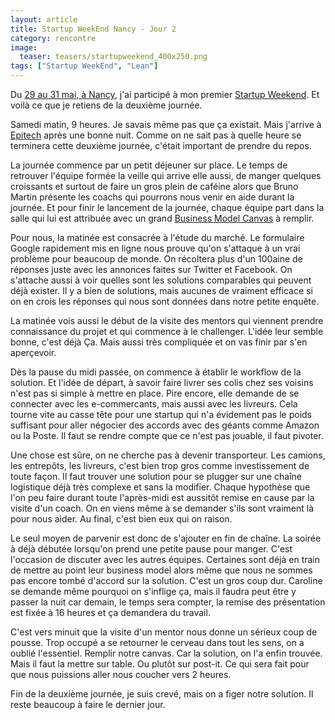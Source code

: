 ```yaml
---
layout: article
title: Startup WeekEnd Nancy - Jour 2
category: rencontre
image:
  teaser: teasers/startupweekend_400x250.png
tags: ["Startup WeekEnd", "Lean"]
---
```



Du [29 au 31 mai, à Nancy](http://www.up.co/communities/france/nancy/startup-weekend/5866), j'ai participé à mon premier [Startup Weekend](http://startupweekend.org/). Et voilà ce que je retiens de la deuxième journée.

Samedi matin, 9 heures. Je savais même pas que ça existait. Mais j'arrive à [Epitech](http://www.epitech.eu/nancy/ecole-informatique-nancy.aspx) après une bonne nuit. Comme on ne sait pas à quelle heure se terminera cette deuxième journée, c'était important de prendre du repos.

La journée commence par un petit déjeuner sur place. Le temps de retrouver l'équipe formée la veille qui arrive elle aussi, de manger quelques croissants et surtout de faire un gros plein de caféine alors que Bruno Martin présente les coachs qui pourrons nous venir en aide durant la journée. Et pour finir le lancement de la journée, chaque équipe part dans la salle qui lui est attribuée avec un grand [Business Model Canvas](http://en.wikipedia.org/wiki/Business_Model_Canvas) à remplir.

Pour nous, la matinée est consacrée à l'étude du marché. Le formulaire Google rapidement mis en ligne nous prouve qu'on s'attaque à un vrai problème pour beaucoup de monde. On récoltera plus d'un 100aine de réponses juste avec les annonces faites sur Twitter et Facebook. On s'attache aussi à voir quelles sont les solutions comparables qui peuvent déjà exister. Il y a bien de solutions, mais aucunes de vraiment efficace si on en crois les réponses qui nous sont données dans notre petite enquête.

La matinée vois aussi le début de la visite des mentors qui viennent prendre connaissance du projet et qui commence à le challenger. L'idée leur semble bonne, c'est déjà Ça. Mais aussi très compliquée et on vas finir par s'en aperçevoir.

Dès la pause du midi passée, on commence à établir le workflow de la solution. Et l'idée de départ, à savoir faire livrer ses colis chez ses voisins n'est pas si simple à mettre en place. Pire encore, elle demande de se connecter avec les e-commercants, mais aussi avec les livreurs. Cela tourne vite au casse tête pour une startup qui n'a évidement pas le poids suffisant pour aller négocier des accords avec des géants comme Amazon ou la Poste. Il faut se rendre compte que ce n'est pas jouable, il faut pivoter.

Une chose est sûre, on ne cherche pas à devenir transporteur. Les camions, les entrepôts, les livreurs, c'est bien trop gros comme investissement de toute façon. Il faut trouver une solution pour se plugger sur une chaîne logistique déjà très complexe et sans la modifier. Chaque hypothèse que l'on peu faire durant toute l'après-midi est aussitôt remise en cause par la visite d'un coach. On en viens même à se demander s'ils sont vraiment là pour nous aider. Au final, c'est bien eux qui on raison.

Le seul moyen de parvenir est donc de s'ajouter en fin de chaîne. La soirée à déjà débutée lorsqu'on prend une petite pause pour manger. C'est l'occasion de discuter avec les autres équipes. Certaines sont déjà en train de mettre au point leur business model alors même que nous ne sommes pas encore tombé d'accord sur la solution. C'est un gros coup dur. Caroline se demande même pourquoi on s'inflige ça, mais il faudra peut être y passer la nuit car demain, le temps sera compter, la remise des présentation est fixée à 16 heures et ça demandera du travail.

C'est vers minuit que la visite d'un mentor nous donne un sérieux coup de pousse. Trop occupé a se retourner le cerveau dans tout les sens, on a oublié l'essentiel. Remplir notre canvas. Car la solution, on l'a enfin trouvée. Mais il faut la mettre sur table. Ou plutôt sur post-it. Ce qui sera fait pour que nous puissions aller nous coucher vers 2 heures.

Fin de la deuxième journée, je suis crevé, mais on a figer notre solution. Il reste beaucoup à faire le dernier jour.
